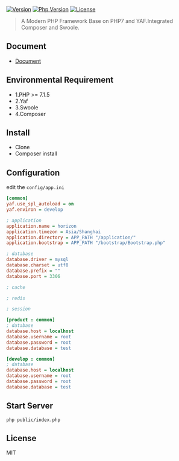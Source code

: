 <!-- <p align="center">
    <a href="https://github.com/chunlintang/horizon" target="_blank">
        <img src="http://7xwkvc.com1.z0.glb.clouddn.com/horizon-white.jpeg" alt="horizon" />
    </a>
</p> -->

[![Version](https://img.shields.io/badge/version-1.0.0-green.svg)](https://github.com/chunlintang/Horizon)
[![Php Version](https://img.shields.io/badge/php-%3E=7.0-brightgreen.svg?maxAge=2592000)](https://github.com/chunlintang/Horizon)
[![License](https://img.shields.io/badge/license-MIT-blue.svg)](http://opensource.org/licenses/MIT)

> A Modern PHP Framework Base on PHP7 and YAF.Integrated Composer and Swoole.

## Document

- [Document](https://www.gitbook.com/book/mantis/horizon)

## Environmental Requirement

- 1.PHP >= 7.1.5
- 2.Yaf
- 3.Swoole
- 4.Composer

## Install

- Clone
- Composer install

## Configuration

edit the ```config/app.ini```

```ini
[common]
yaf.use_spl_autoload = on
yaf.environ = develop

; application
application.name = horizon
application.timezon = Asia/Shanghai
application.directory = APP_PATH "/application/"
application.bootstrap = APP_PATH "/bootstrap/Bootstrap.php"

; database
database.driver = mysql
database.charset = utf8
database.prefix = ""
database.port = 3306

; cache

; redis

; session

[product : common]
; database
database.host = localhost
database.username = root
database.password = root
database.database = test

[develop : common]
; database
database.host = localhost
database.username = root
database.password = root
database.database = test
```
## Start Server
```
php public/index.php
```

## License

MIT